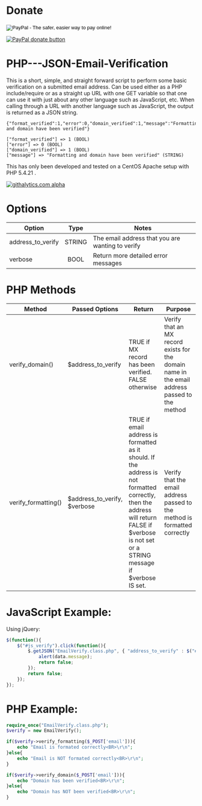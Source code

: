 Donate
======
<form action="https://www.paypal.com/cgi-bin/webscr" method="post" target="_top">
<input type="hidden" name="cmd" value="_s-xclick">
<input type="hidden" name="hosted_button_id" value="GBH93KNRNJ8AU">
<input type="image" src="https://www.paypalobjects.com/en_US/i/btn/btn_donateCC_LG.gif" border="0" name="submit" alt="PayPal - The safer, easier way to pay online!">
<img alt="" border="0" src="https://www.paypalobjects.com/en_US/i/scr/pixel.gif" width="1" height="1">
</form>

[![PayPal donate button](https://www.paypalobjects.com/en_US/i/btn/btn_donateCC_LG.gif)](https://www.paypal.com/cgi-bin/webscr?cmd=_s-xclick&hosted_button_id=GBH93KNRNJ8AU "Show your appreciation with a donation")


PHP---JSON-Email-Verification
=============================

This is a short, simple, and straight forward script to perform some basic verification on a submitted email address. Can be used either as a PHP include/require or as a straight up URL with one GET variable so that one can use it with just about any other language such as JavaScript, etc. When calling through a URL with another language such as JavaScript, the output is returned as a JSON string.

```TEXT
{"format_verified":1,"error":0,"domain_verified":1,"message":"Formatting and domain have been verified"}
```

```TEXT
["format_verified"] => 1 (BOOL)
["error"] => 0 (BOOL)
["domain_verified"] => 1 (BOOL)
["message"] => "Formatting and domain have been verified" (STRING)
```

This has only been developed and tested on a CentOS Apache setup with PHP 5.4.21 .

[![githalytics.com alpha](https://cruel-carlota.pagodabox.com/3d758e78cf54cd56faf178786176f624 "githalytics.com")](http://githalytics.com/DukeOfMarshall/PHP---JSON-Email-Verification)

Options
=======
| Option | Type | Notes |
| ------ |:----:| ----- |
| address_to_verify | STRING | The email address that you are wanting to verify |
| verbose | BOOL | Return more detailed error messages |

PHP Methods
===========
| Method | Passed Options | Return | Purpose |
| ------ | -------------- | ------ | ------- |
| verify_domain() | $address_to_verify | TRUE if MX record has been verified. FALSE otherwise | Verify that an MX record exists for the domain name in the email address passed to the method |
| verify_formatting() | $address_to_verify, $verbose | TRUE if email address is formatted as it should. If the address is not formatted correctly, then the address will return FALSE if $verbose is not set or a STRING message if $verbose IS set. | Verify that the email address passed to the method is formatted correctly |

JavaScript Example:
===================
Using jQuery:
```JAVASCRIPT
$(function(){
	$("#js_verify").click(function(){
		$.getJSON("EmailVerify.class.php", { "address_to_verify" : $("#email").val() }, function(data){
			alert(data.message);
			return false;
		});
		return false;
	});
});
```

PHP Example:
============
```PHP
require_once("EmailVerify.class.php");
$verify = new EmailVerify();

if($verify->verify_formatting($_POST['email'])){
	echo "Email is formated correctly<BR>\r\n";
}else{
	echo "Email is NOT formated correctly<BR>\r\n";
}

if($verify->verify_domain($_POST['email'])){
	echo "Domain has been verified<BR>\r\n";
}else{
	echo "Domain has NOT been verified<BR>\r\n";
}
```
